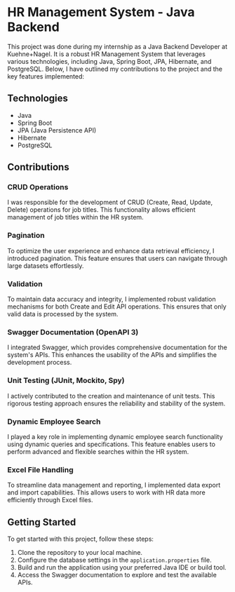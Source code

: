 # HR Management System - Java Backend

This project was done during my internship as a Java Backend Developer at Kuehne+Nagel. It is a robust HR Management System that leverages various technologies, including Java, Spring Boot, JPA, Hibernate, and PostgreSQL. Below, I have outlined my contributions to the project and the key features implemented:

## Technologies
- Java
- Spring Boot
- JPA (Java Persistence API)
- Hibernate
- PostgreSQL

## Contributions

### CRUD Operations
I was responsible for the development of CRUD (Create, Read, Update, Delete) operations for job titles. This functionality allows efficient management of job titles within the HR system.

### Pagination
To optimize the user experience and enhance data retrieval efficiency, I introduced pagination. This feature ensures that users can navigate through large datasets effortlessly.

### Validation
To maintain data accuracy and integrity, I implemented robust validation mechanisms for both Create and Edit API operations. This ensures that only valid data is processed by the system.

### Swagger Documentation (OpenAPI 3)
I integrated Swagger, which provides comprehensive documentation for the system's APIs. This enhances the usability of the APIs and simplifies the development process.

### Unit Testing (JUnit, Mockito, Spy)
I actively contributed to the creation and maintenance of unit tests. This rigorous testing approach ensures the reliability and stability of the system.

### Dynamic Employee Search
I played a key role in implementing dynamic employee search functionality using dynamic queries and specifications. This feature enables users to perform advanced and flexible searches within the HR system.

### Excel File Handling
To streamline data management and reporting, I implemented data export and import capabilities. This allows users to work with HR data more efficiently through Excel files.

## Getting Started

To get started with this project, follow these steps:

1. Clone the repository to your local machine.
2. Configure the database settings in the `application.properties` file.
3. Build and run the application using your preferred Java IDE or build tool.
4. Access the Swagger documentation to explore and test the available APIs.
